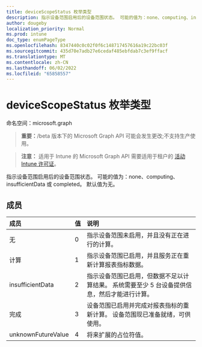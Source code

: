 ```yaml
---
title: deviceScopeStatus 枚举类型
description: 指示设备范围启用后的设备范围状态。 可能的值为：none、computing、insufficientData 或 completed。 默认值为无。
author: dougeby
localization_priority: Normal
ms.prod: intune
doc_type: enumPageType
ms.openlocfilehash: 8347440c0c02f0f6c148717457616a19c22bc03f
ms.sourcegitcommit: 435d70e7adb27e6cedaf485ebfdab7c3ef9ffacf
ms.translationtype: MT
ms.contentlocale: zh-CN
ms.lasthandoff: 06/02/2022
ms.locfileid: "65858557"
---
```

# <a name="devicescopestatus-enum-type"></a>deviceScopeStatus 枚举类型

命名空间：microsoft.graph

> **重要：**/beta 版本下的 Microsoft Graph API 可能会发生更改;不支持生产使用。

> **注意：** 适用于 Intune 的 Microsoft Graph API 需要适用于租户的 [活动 Intune 许可证](https://go.microsoft.com/fwlink/?linkid=839381)。

指示设备范围启用后的设备范围状态。 可能的值为：none、computing、insufficientData 或 completed。 默认值为无。

## <a name="members"></a>成员
|成员|值|说明|
|:---|:---|:---|
|无|0|指示设备范围未启用，并且没有正在进行的计算。|
|计算|1|指示设备范围已启用，并且服务正在重新计算报表指标数据。|
|insufficientData|2|指示设备范围已启用，但数据不足以计算结果。 系统需要至少 5 台设备提供信息，然后才能进行计算。|
|完成|3|设备范围已启用并完成对报表指标的重新计算。 设备范围现已准备就绪，可供使用。|
|unknownFutureValue|4|将来扩展的占位符值。|




